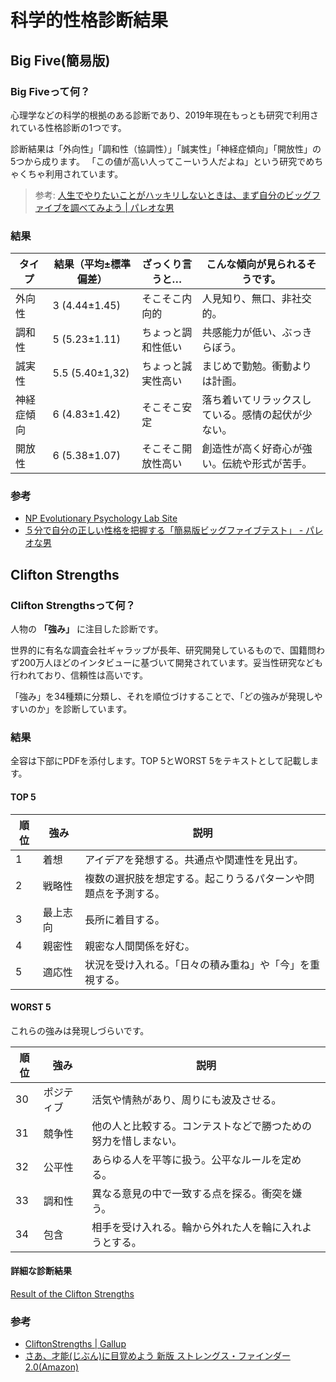 # 科学的性格診断結果
## Big Five(簡易版)

### Big Fiveって何？

心理学などの科学的根拠のある診断であり、2019年現在もっとも研究で利用されている性格診断の1つです。

診断結果は「外向性」「調和性（協調性）」「誠実性」「神経症傾向」「開放性」の5つから成ります。
「この値が高い人ってこーいう人だよね」という研究でめちゃくちゃ利用されています。

> 参考: [人生でやりたいことがハッキリしないときは、まず自分のビッグファイブを調べてみよう | パレオな男](https://yuchrszk.blogspot.com/2016/01/blog-post_22.html)

### 結果

|タイプ|結果（平均±標準偏差）|ざっくり言うと…|こんな傾向が見られるそうです。|
|----|----|----|----|
|外向性| 3 (4.44±1.45) | そこそこ内向的 |人見知り、無口、非社交的。|
|調和性| 5 (5.23±1.11) | ちょっと調和性低い |共感能力が低い、ぶっきらぼう。|
|誠実性| 5.5 (5.40±1,32) | ちょっと誠実性高い |まじめで勤勉。衝動よりは計画。|
|神経症傾向| 6 (4.83±1.42) | そこそこ安定 | 落ち着いてリラックスしている。感情の起伏が少ない。|
|開放性| 6 (5.38±1.07) | そこそこ開放性高い | 創造性が高く好奇心が強い。伝統や形式が苦手。|

### 参考
- [NP Evolutionary Psychology Lab Site](https://sites.google.com/view/newpaltzevolutionarypsychlab/home)
- [５分で自分の正しい性格を把握する「簡易版ビッグファイブテスト」 - パレオな男](https://yuchrszk.blogspot.com/2014/11/blog-post_62.html)

## Clifton Strengths

### Clifton Strengthsって何？

人物の **「強み」** に注目した診断です。

世界的に有名な調査会社ギャラップが長年、研究開発しているもので、国籍問わず200万人ほどのインタビューに基づいて開発されています。妥当性研究なども行われており、信頼性は高いです。

「強み」を34種類に分類し、それを順位づけすることで、「どの強みが発現しやすいのか」を診断しています。

### 結果

全容は下部にPDFを添付します。TOP 5とWORST 5をテキストとして記載します。

#### TOP 5

|順位|強み|説明|
|----|----|----|
|1|着想|アイデアを発想する。共通点や関連性を見出す。|
|2|戦略性|複数の選択肢を想定する。起こりうるパターンや問題点を予測する。|
|3|最上志向|長所に着目する。|
|4|親密性|親密な人間関係を好む。|
|5|適応性|状況を受け入れる。「日々の積み重ね」や「今」を重視する。|

#### WORST 5

これらの強みは発現しづらいです。

|順位|強み|説明|
|----|----|----|
|30|ポジティブ|活気や情熱があり、周りにも波及させる。|
|31|競争性|他の人と比較する。コンテストなどで勝つための努力を惜しまない。|
|32|公平性|あらゆる人を平等に扱う。公平なルールを定める。|
|33|調和性|異なる意見の中で一致する点を探る。衝突を嫌う。|
|34|包含|相手を受け入れる。輪から外れた人を輪に入れようとする。|

#### 詳細な診断結果

[Result of the Clifton Strengths](./files/clifton-strengths.pdf)

### 参考

- [CliftonStrengths | Gallup](https://www.gallupstrengthscenter.com)
- [さあ、才能(じぶん)に目覚めよう 新版 ストレングス・ファインダー2.0(Amazon)](https://www.amazon.co.jp/dp/4532321433)
